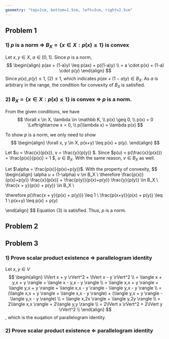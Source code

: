 ```yaml
---
geometry: "top=2cm, bottom=1.5cm, left=3cm, right=2.5cm"
---
```

## Problem 1

### 1) $p$ is a norm $\Longrightarrow$ $B_X = \{ x \in X:p(x) \leq 1 \}$ is convex

Let $x, y \in X$, $a \in [0,1]$. Since $p$ is a norm,
$$
\begin{align}
p(ax + (1-a)y) \leq p(ax) + p((1-a)y) \\
= a \cdot p(x) + (1-a) \cdot p(y) 
\end{align}
$$
Since $p(x),p(y) \leq 1$, $(2) \leq1$, which indicates $p(ax + (1-a)y) \in B_X$.
As $a$ is arbitrary in the range, the condition for convexity of $B_X$ is satisfied.

### 2) $B_X = \{ x \in X:p(x) \leq 1 \}$ is convex $\Longrightarrow$ $p$ is a norm.

From the given conditions, we have
$$
\forall x \in X, \lambda \in \mathbb K, \\
p(x) \geq 0, \\
p(x) = 0 \Leftrightarrow x = 0, \\
p(\lambda x) = \lambda p(x)
$$

To show $p$ is a norm, we only need to show 
$$
\begin{align}
\forall x, y \in X, p(x+y) \leq p(x) + p(y).
\end{align}
$$

Let $u = \frac{x}{p(x)}, v = \frac{y}{p(y)} $. Since $p(u) = p(\frac{x}{p(x)}) = \frac{p(x)}{p(x)} = 1 $, $u \in B_X$. With the same reason, $v \in B_X$ as well.

Let $\alpha = \frac{p(x)}{p(x)+p(y)}$. With the property of convexity,
$$
\begin{align}
\alpha u + (1-\alpha) v \in B_X \\
\therefore \frac{p(x)}{p(x)+p(y)} \frac{x}{p(x)} + \frac{p(y)}{p(x)+p(y)} \frac{y}{p(y)} \in B_X \\
\frac{x + y}{p(x) + p(y)} \in B_X  \\

\therefore p(\frac{x + y}{p(x) + p(y)}) \leq 1 \\
\frac{p(x+y)}{p(x) + p(y)} \leq 1 \\
p(x+y) \leq p(x) + p(y)

\end{align}
$$
Equation (3) is satisfied. Thus, $p$ is a norm.

## Problem 2

## Problem 3

### 1) Prove scalar product existence $\Rightarrow$ parallelogram identity

Let $x, y \in V$
$$
\begin{align}
\lVert x + y \rVert^2 + \lVert x - y \rVert^2 \\
= \langle x + y,x + y \rangle + \langle x - y,x - y \rangle \\
= \langle x,x + y \rangle + \langle y,x + y \rangle + \langle x,x - y \rangle - \langle y,x - y \rangle \\
= (\langle x,x + y \rangle + \langle x,x - y \rangle) + (\langle y,x + y \rangle - \langle y,x - y \rangle) \\
= \langle x,2x \rangle + \langle y,2y \rangle \\
= 2\langle x,x \rangle + 2\langle y,y \rangle \\
= 2\lVert x \rVert^2 + 2\lVert y \rVert^2 \\
\end{align}
$$
, which is the euqation of parallelogram identity.

### 2) Prove scalar product existence $\Leftarrow$ parallelogram identity


